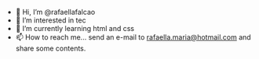 - 👋 Hi, I’m @rafaellafalcao
- 👀 I’m interested in tec
- 🌱 I’m currently learning html and css
- 📫 How to reach me... send an e-mail to rafaella.maria@hotmail.com and share some contents.
